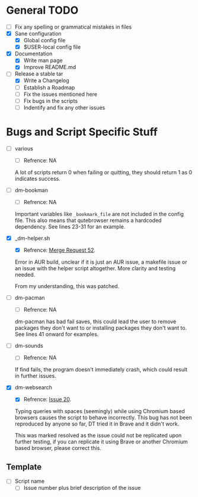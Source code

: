# General TODO 
- [ ] Fix any spelling or grammatical mistakes in files
- [x] Sane configuration
	- [x] Global config file
	- [x] $USER-local config file
- [x] Documentation 
	- [x] Write man page
	- [x] Improve README.md
- [ ] Release a stable tar
	- [x] Write a Changelog
	- [ ] Establish a Roadmap
	- [ ] Fix the issues mentioned here
	- [ ] Fix bugs in the scripts
	- [ ] Indentify and fix any other issues
# Bugs and Script Specific Stuff
- [ ] various
	- [ ] Refrence: NA

	A lot of scripts return 0 when failing or quitting, they should return 1 as 0 indicates success.

- [ ] dm-bookman
	- [ ] Refrence: NA

	Important variables like ```_bookmark_file``` are not included in the config file. This also means that qutebrowser remains a hardcoded dependency. See lines 23-31 for an example.

- [x] \_dm-helper.sh
	- [x] Refrence: [Merge Request 52](https://gitlab.com/dwt1/dmscripts/-/merge_requests/52). 
	
	Error in AUR build, unclear if it is just an AUR issue, a makefile issue or an issue with the helper script altogether. More clarity and testing needed.

	From my understanding, this was patched.

- [ ] dm-pacman
	- [ ] Refrence: NA

	dm-pacman has bad fail saves, this could lead the user to remove packages they don't want to or installing packages they don't want to. See lines 41 onward for examples.

- [ ] dm-sounds
	- [ ] Refrence: NA

	If find fails, the program doesn't immediately crash, which could result in further issues.

- [x] dm-websearch
	- [x] Refrence: [Issue 20](https://gitlab.com/dwt1/dmscripts/-/issues/20). 
	
	Typing queries with spaces (seemingly) while using Chromium based browsers causes the script to behave incorrectly. This bug has not been reproduced by anyone so far, DT tried it in Brave and it didn't work.

	This was marked resolved as the issue could not be replicated upon further testing, if you can replicate it using Brave or another Chromium based browser, please correct this.

## Template
- [ ] Script name
	- [ ] Issue number plus brief description of the issue
